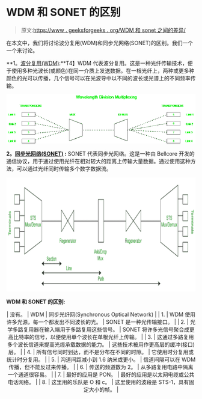 # WDM 和 SONET 的区别

> 原文:[https://www . geeksforgeeks . org/WDM 和 sonet 之间的差异/](https://www.geeksforgeeks.org/difference-between-wdm-and-sonet/)

在本文中，我们将讨论波分复用(WDM)和同步光网络(SONET)的区别。我们一个一个来讨论。

**1。[波分复用(WDM)](https://practice.geeksforgeeks.org/problems/what-is-wdm):**T4】WDM 代表波分复用。这是一种光纤传输技术，便于使用多种光波长(或颜色)在同一介质上发送数据。在一根光纤上，两种或更多种颜色的光可以传播，几个信号可以在光波导中以不同的波长或光谱上的不同频率传输。

![](img/5afb21ed4deacf80f49ac8444914a9b7.png)

**2。[同步光网络(SONET)](https://www.geeksforgeeks.org/synchronous-optical-network-sonet/) :**
SONET 代表同步光网络。这是一种由 Bellcore 开发的通信协议，用于通过使用光纤在相对较大的距离上传输大量数据。通过使用这种方法，可以通过光纤同时传输多个数字数据流。

![](img/201e680a7081a62a6090afc18ee95861.png)

**WDM 和 SONET 的区别:**

<center>

| 没有。 | WDM | 同步光纤网(Synchronous Optical Network) |
| 1. | WDM 使用许多光源，每一个都发出不同波长的光。 | SONET 是一种光传输接口。 |
| 2. | 光学多路复用器在输入端用于多路复用这些信号。 | SONET 将许多光信号聚合成更高比特率的信号，以便使用单个波长在单根光纤上传输。 |
| 3. | 这通过多路复用多个波长信道来提高光缆承载数据的能力。 | 这些技术被用作更高层的缓冲(接口)层。 |
| 4. | 所有信号同时到达，而不是分布在不同的时隙。 | 它使用时分复用或统计时分复用。 |
| 5. | 沟道间距减小到 1.6 纳米或更小。 | 信道间隔可以在 WDM 传播，但不能反过来传播。 |
| 6. | 传送的频道数为 2。 | 从多路复用电路中隔离一个通道很容易。 |
| 7. | 最好的应用是 PON。 | 最好的应用是以太网电缆或公共电话网络。 |
| 8. | 这里用的乐队是 O 和 c。 | 这里使用的波段是 STS-1，具有固定大小的帧。 |

</center>